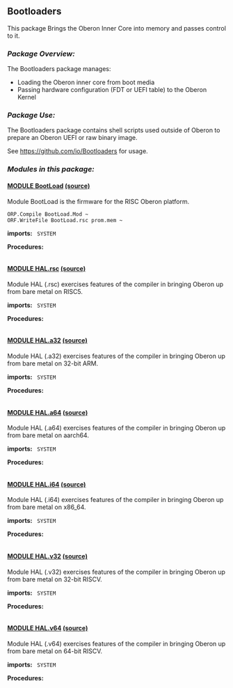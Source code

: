 ## Bootloaders
This package  Brings the Oberon Inner Core into memory and passes control to it.


### _Package Overview:_
The Bootloaders package manages:
* Loading the Oberon inner core from boot media
* Passing hardware configuration (FDT or UEFI table) to the Oberon Kernel

### _Package Use:_

The Bootloaders package contains shell scripts used outside of Oberon to prepare an Oberon UEFI or raw binary image.

See https://github.com/io/Bootloaders for usage.


### _Modules in this package:_

#### [MODULE BootLoad](https://github.com/io-core/doc/blob/main/core/Bootloaders/BootLoad.md) [(source)](https://github.com/io-core/Bootloaders/blob/main/BootLoad.Mod)
Module BootLoad is the firmware for the RISC Oberon platform.

    ORP.Compile BootLoad.Mod ~
    ORF.WriteFile BootLoad.rsc prom.mem ~                      


  **imports:** ` SYSTEM`

**Procedures:**
```
```


#### [MODULE HAL.rsc](https://github.com/io-core/doc/blob/main/core/Bootloaders/HAL.rsc.md) [(source)](https://github.com/io-core/Bootloaders/blob/main/HAL.rsc.Mod)
Module HAL (.rsc) exercises features of the compiler in bringing Oberon up from bare metal on RISC5.


  **imports:** ` SYSTEM`

**Procedures:**
```
```


#### [MODULE HAL.a32](https://github.com/io-core/doc/blob/main/core/Bootloaders/HAL.a32.md) [(source)](https://github.com/io-core/Bootloaders/blob/main/HAL.a32.Mod)
Module HAL (.a32) exercises features of the compiler in bringing Oberon up from bare metal on 32-bit ARM.


  **imports:** ` SYSTEM`

**Procedures:**
```
```


#### [MODULE HAL.a64](https://github.com/io-core/doc/blob/main/core/Bootloaders/HAL.a64.md) [(source)](https://github.com/io-core/Bootloaders/blob/main/HAL.a64.Mod)
Module HAL (.a64) exercises features of the compiler in bringing Oberon up from bare metal on aarch64.


  **imports:** ` SYSTEM`

**Procedures:**
```
```


#### [MODULE HAL.i64](https://github.com/io-core/doc/blob/main/core/Bootloaders/HAL.i64.md) [(source)](https://github.com/io-core/Bootloaders/blob/main/HAL.i64.Mod)
Module HAL (.i64) exercises features of the compiler in bringing Oberon up from bare metal on x86_64.


  **imports:** ` SYSTEM`

**Procedures:**
```
```


#### [MODULE HAL.v32](https://github.com/io-core/doc/blob/main/core/Bootloaders/HAL.v32.md) [(source)](https://github.com/io-core/Bootloaders/blob/main/HAL.v32.Mod)
Module HAL (.v32) exercises features of the compiler in bringing Oberon up from bare metal on 32-bit RISCV.


  **imports:** ` SYSTEM`

**Procedures:**
```
```


#### [MODULE HAL.v64](https://github.com/io-core/doc/blob/main/core/Bootloaders/HAL.v64.md) [(source)](https://github.com/io-core/Bootloaders/blob/main/HAL.v64.Mod)
Module HAL (.v64)  exercises features of the compiler in bringing Oberon up from bare metal on 64-bit RISCV.


  **imports:** ` SYSTEM`

**Procedures:**
```
```
